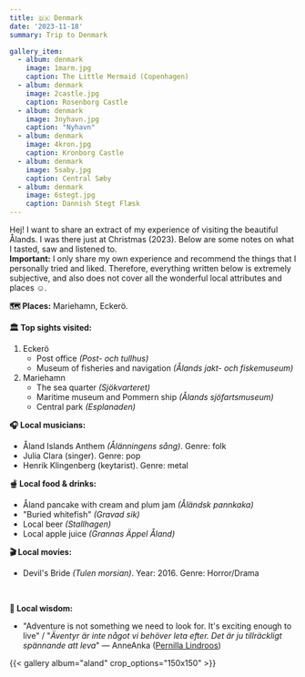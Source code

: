 ```yaml
---
title: 🇩🇰 Denmark
date: '2023-11-18'
summary: Trip to Denmark

gallery_item:
  - album: denmark
    image: 1marm.jpg
    caption: The Little Mermaid (Copenhagen)
  - album: denmark
    image: 2castle.jpg
    caption: Rosenborg Castle
  - album: denmark
    image: 3nyhavn.jpg
    caption: "Nyhavn"
  - album: denmark
    image: 4kron.jpg
    caption: Kronborg Castle
  - album: denmark
    image: 5saby.jpg
    caption: Central Sæby
  - album: denmark
    image: 6stegt.jpg
    caption: Dannish Stegt Flæsk 
---
```

Hej! I want to share an extract of my experience of visiting the beautiful Ålands. I was there just at Christmas (2023). Below are some notes on what I tasted, saw and listened to.<br>
<b>Important:</b> I only share my own experience and recommend the things that I personally tried and liked. Therefore, everything written below is extremely subjective, and also does not cover all the wonderful local attributes and places ☺️.

<b>🗺 Places:</b> Mariehamn, Eckerö.<br>

<b>🏛 Top sights visited: </b>
1. Eckerö
    - Post office <i>(Post- och tullhus)</i>
    - Museum of fisheries and navigation <i>(Ålands jakt- och fiskemuseum)</i>
2. Mariehamn
    - The sea quarter <i>(Sjökvarteret)</i>
    - Maritime museum and Pommern ship <i>(Ålands sjöfartsmuseum)</i>
    - Central park <i>(Esplanaden)</i>



<b>🎧 Local musicians: </b>
- Åland Islands Anthem <i>(Ålänningens sång)</i>. Genre: folk 
- Julia Clara (singer). Genre: pop
- Henrik Klingenberg (keytarist). Genre: metal


<b>🫕 Local food & drinks: </b>
- Åland pancake with cream and plum jam <i>(Åländsk pannkaka)</i>
- "Buried whitefish" <i>(Gravad sik)</i>
- Local beer <i>(Stallhagen)</i>
- Local apple juice <i>(Grannas Äppel Åland)</i>



<b>🎬 Local movies:</b>
- Devil's Bride <i>(Tulen morsian)</i>. Year: 2016. Genre: Horror/Drama
<br>

<b>🦉 Local wisdom:</b>
- "Adventure is not something we need to look for. It's exciting enough to live" / "<i>Äventyr är inte något vi behöver leta efter. Det är ju tillräckligt spännande att leva</i>" — AnneAnka (<a href = "https://www.pernillalindroos.com/" target="_blank">Pernilla Lindroos</a>)

{{< gallery album="aland" crop_options="150x150" >}}
   

